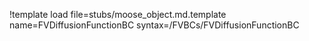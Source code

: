 !template load file=stubs/moose_object.md.template name=FVDiffusionFunctionBC syntax=/FVBCs/FVDiffusionFunctionBC